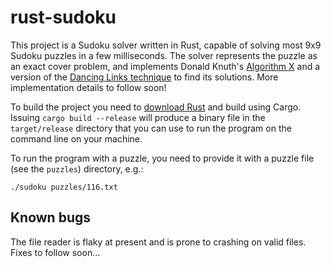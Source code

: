 # rust-sudoku

This project is a Sudoku solver written in Rust, capable of solving most 9x9
Sudoku puzzles in a few milliseconds. The solver represents the puzzle as
an exact cover problem, and implements Donald Knuth's
[Algorithm X](https://en.wikipedia.org/wiki/Knuth%27s_Algorithm_X) and a version
of the [Dancing Links technique](https://en.wikipedia.org/wiki/Dancing_Links)
to find its solutions. More implementation details to follow soon!

To build the project you need to [download
Rust](https://www.rust-lang.org/tools/install) and build using Cargo. Issuing
``cargo build --release`` will produce a binary file in the ``target/release``
directory that you can use to run the program on the command line on your
machine.

To run the program with a puzzle, you need to provide it with a puzzle file (see
the ``puzzles``) directory, e.g.:

``./sudoku puzzles/116.txt``

## Known bugs

The file reader is flaky at present and is prone to crashing on valid files.
Fixes to follow soon...